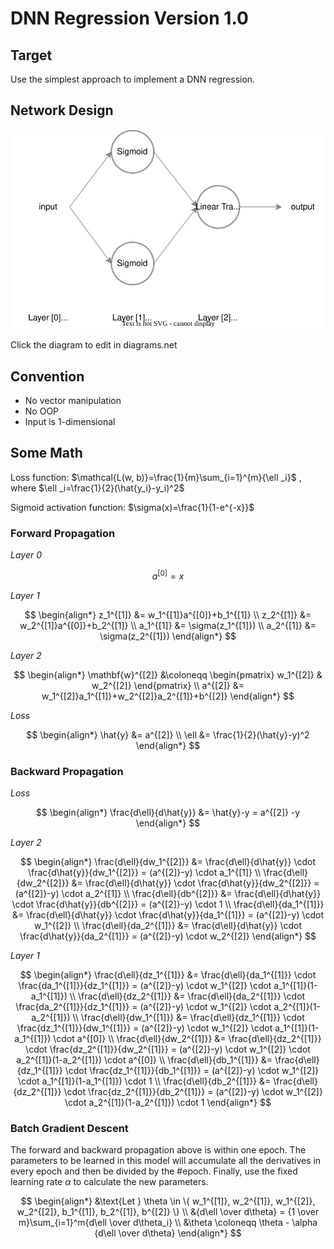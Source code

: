 # DNN Regression Version 1.0

## Target

Use the simplest approach to implement a DNN regression.

## Network Design

[ ![DNNR V1.0 Architecture][svg-path] ][diagram-url]

Click the diagram to edit in diagrams.net

[svg-path]: ./DNNR%20V1.0%20Architecture.drawio.svg
[diagram-url]: https://app.diagrams.net/?src=about#Uhttps://raw.githubusercontent.com/Ki-Seki/DNN-Regression-Step-by-Step/master/DNNR%20V1.0/DNNR%20V1.0%20Architecture.drawio.svg

## Convention

* No vector manipulation
* No OOP
* Input is 1-dimensional

## Some Math

Loss function: $\mathcal{L(w, b)}=\frac{1}{m}\sum_{i=1}^{m}{\ell _i}$
, where $\ell _i=\frac{1}{2}(\hat{y_i}-y_i)^2$

Sigmoid activation function: $\sigma(x)=\frac{1}{1-e^{-x}}$

### Forward Propagation

*Layer 0*

$$
a^{[0]} = x
$$

*Layer 1*

$$
\begin{align*}
z_1^{[1]} &= w_1^{[1]}a^{[0]}+b_1^{[1]} \\
z_2^{[1]} &= w_2^{[1]}a^{[0]}+b_2^{[1]} \\
a_1^{[1]} &= \sigma(z_1^{[1]}) \\
a_2^{[1]} &= \sigma(z_2^{[1]})
\end{align*}
$$

*Layer 2*

$$
\begin{align*}
\mathbf{w}^{[2]} &\coloneqq \begin{pmatrix} w_1^{[2]} & w_2^{[2]} \end{pmatrix} \\
a^{[2]} &= w_1^{[2]}a_1^{[1]}+w_2^{[2]}a_2^{[1]}+b^{[2]}
\end{align*}
$$

*Loss*

$$
\begin{align*}
\hat{y} &= a^{[2]} \\
\ell &= \frac{1}{2}(\hat{y}-y)^2
\end{align*}
$$

### Backward Propagation

*Loss*

$$
\begin{align*}
\frac{d\ell}{d\hat{y}} &= \hat{y}-y = a^{[2]} -y
\end{align*}
$$

*Layer 2*

$$
\begin{align*}
\frac{d\ell}{dw_1^{[2]}} &= \frac{d\ell}{d\hat{y}} \cdot \frac{d\hat{y}}{dw_1^{[2]}} = (a^{[2]}-y) \cdot a_1^{[1]} \\
\frac{d\ell}{dw_2^{[2]}} &= \frac{d\ell}{d\hat{y}} \cdot \frac{d\hat{y}}{dw_2^{[2]}} = (a^{[2]}-y) \cdot a_2^{[1]} \\
\frac{d\ell}{db^{[2]}} &= \frac{d\ell}{d\hat{y}} \cdot \frac{d\hat{y}}{db^{[2]}} = (a^{[2]}-y) \cdot 1 \\
\frac{d\ell}{da_1^{[1]}} &= \frac{d\ell}{d\hat{y}} \cdot \frac{d\hat{y}}{da_1^{[1]}} = (a^{[2]}-y) \cdot w_1^{[2]} \\
\frac{d\ell}{da_2^{[1]}} &= \frac{d\ell}{d\hat{y}} \cdot \frac{d\hat{y}}{da_2^{[1]}} = (a^{[2]}-y) \cdot w_2^{[2]}
\end{align*}
$$

*Layer 1*

$$
\begin{align*}
\frac{d\ell}{dz_1^{[1]}} &= \frac{d\ell}{da_1^{[1]}} \cdot \frac{da_1^{[1]}}{dz_1^{[1]}} = (a^{[2]}-y) \cdot w_1^{[2]} \cdot a_1^{[1]}(1-a_1^{[1]}) \\
\frac{d\ell}{dz_2^{[1]}} &= \frac{d\ell}{da_2^{[1]}} \cdot \frac{da_2^{[1]}}{dz_1^{[1]}} = (a^{[2]}-y) \cdot w_1^{[2]} \cdot a_2^{[1]}(1-a_2^{[1]}) \\
\frac{d\ell}{dw_1^{[1]}} &= \frac{d\ell}{dz_1^{[1]}} \cdot \frac{dz_1^{[1]}}{dw_1^{[1]}} = (a^{[2]}-y) \cdot w_1^{[2]} \cdot a_1^{[1]}(1-a_1^{[1]}) \cdot a^{[0]} \\
\frac{d\ell}{dw_2^{[1]}} &= \frac{d\ell}{dz_2^{[1]}} \cdot \frac{dz_2^{[1]}}{dw_2^{[1]}} = (a^{[2]}-y) \cdot w_1^{[2]} \cdot a_2^{[1]}(1-a_2^{[1]}) \cdot a^{[0]} \\
\frac{d\ell}{db_1^{[1]}} &= \frac{d\ell}{dz_1^{[1]}} \cdot \frac{dz_1^{[1]}}{db_1^{[1]}} = (a^{[2]}-y) \cdot w_1^{[2]} \cdot a_1^{[1]}(1-a_1^{[1]}) \cdot 1 \\
\frac{d\ell}{db_2^{[1]}} &= \frac{d\ell}{dz_2^{[1]}} \cdot \frac{dz_2^{[1]}}{db_2^{[1]}} = (a^{[2]}-y) \cdot w_1^{[2]} \cdot a_2^{[1]}(1-a_2^{[1]}) \cdot 1
\end{align*}
$$

### Batch Gradient Descent

The forward and backward propagation above is within one epoch. The parameters to be learned in this model will accumulate all the derivatives in every epoch and then be divided by the #epoch. Finally, use the fixed learning rate $\alpha$ to calculate the new parameters.

$$
\begin{align*}
&\text{Let } \theta \in \{ w_1^{[1]}, w_2^{[1]}, w_1^{[2]}, w_2^{[2]}, b_1^{[1]}, b_2^{[1]}, b^{[2]} \} \\
&{d\ell \over d\theta} = {1 \over m}\sum_{i=1}^m{d\ell \over d\theta_i} \\
&\theta \coloneqq \theta - \alpha {d\ell \over d\theta}
\end{align*}
$$